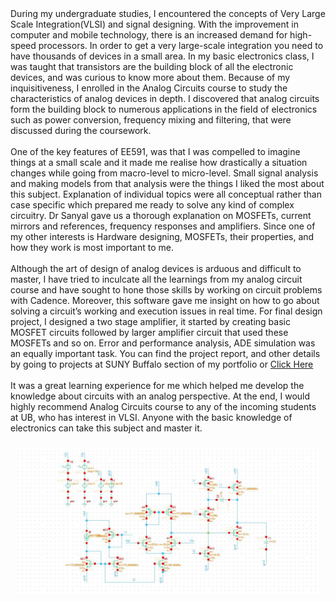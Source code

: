 <span style="text-align:justify;">
During my undergraduate studies, I encountered the concepts of Very Large Scale Integration(VLSI) and signal designing. With the improvement in computer and mobile technology, there is an increased demand for high-speed processors. In order to get a very large-scale integration you need to have thousands of devices in a small area. In my basic electronics class, I was taught that transistors are the building block of all the electronic devices, and was curious to know more about them. Because of my inquisitiveness, I enrolled in the Analog Circuits course to study the characteristics of analog devices in depth. I discovered that analog circuits form the building block to numerous applications in the field of electronics such as power conversion, frequency mixing and filtering, that were discussed during the coursework.  <br></span>
<br>
<span style="text-align:justify;">                       One of the key features of EE591, was that I was compelled to imagine things at a small scale and it made me realise how drastically a situation changes while going from macro-level to micro-level. Small signal analysis and making models from that analysis were the things I liked the most about this subject. Explanation of individual topics were all conceptual rather than case specific which prepared me ready to solve any kind of complex circuitry. Dr Sanyal gave us a thorough explanation on MOSFETs, current mirrors and references, frequency responses and amplifiers. Since one of my other interests is Hardware designing, MOSFETs, their properties, and how they work is most important to me. <br></span>
<br>
<span style="text-align:justify;">		Although the art of design of analog devices is arduous and difficult to master, I have tried to inculcate all the learnings from my analog circuit course and have sought to hone those skills by working on circuit problems with Cadence. Moreover, this software gave me insight on how to go about solving a circuit’s working and execution issues in real time. For final design project, I designed a two stage amplifier, it started by creating basic MOSFET circuits followed by larger amplifier circuit that used these MOSFETs and so on. Error and performance analysis, ADE simulation was an equally important task. You can find the project report, and other details by going to projects at SUNY Buffalo section of my portfolio or <a href="https://github.com/darshiltrivedi/Analog_Circuits_Reflection/blob/main/EE591_DARSHIL_TRIVEDI.pdf" target="_blank" >Click Here</a> <br> </span>
<br>
<span style="text-align:justify;">		It was a great learning experience for me which helped me develop the knowledge about circuits with an analog perspective. At the end, I would highly recommend Analog Circuits course to any of the incoming students at UB, who has interest in VLSI. Anyone with the basic knowledge of electronics can take this subject and master it. </span>
<br>
<p style="text-align:center; padding:10px"><img  id="Analogimg" src="Schematic_Final.jpg" alt="Profile Image"></p>
